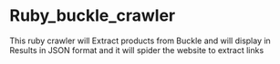 # Ruby_buckle_crawler
This ruby crawler will Extract products from Buckle and will display in Results in JSON format and it will spider the website to extract links

